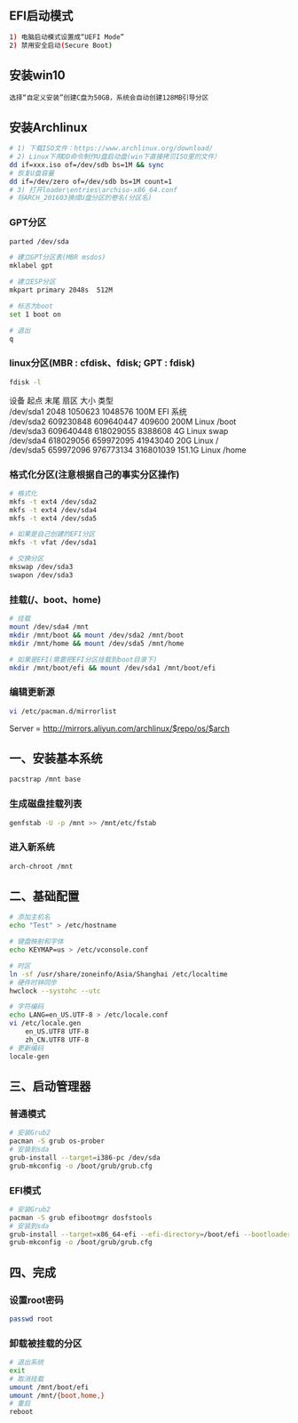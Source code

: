 ## EFI启动模式
``` bash
1) 电脑启动模式设置成“UEFI Mode”
2) 禁用安全启动(Secure Boot)
```

## 安装win10
```选择“自定义安装”创建C盘为50GB，系统会自动创建128MB引导分区```

## 安装Archlinux
``` bash
# 1) 下载ISO文件：https://www.archlinux.org/download/
# 2) Linux下用DD命令制作U盘启动盘(win下直接拷贝ISO里的文件）
dd if=xxx.iso of=/dev/sdb bs=1M && sync
# 恢复U盘容量
dd if=/dev/zero of=/dev/sdb bs=1M count=1
# 3) 打开loader\entries\archiso-x86_64.conf
# 将ARCH_201603换成U盘分区的卷名(分区名)
```

### GPT分区
``` bash
parted /dev/sda

# 建立GPT分区表(MBR msdos)
mklabel gpt

# 建立ESP分区
mkpart primary 2048s  512M

# 标志为boot
set 1 boot on

# 退出
q
```

### linux分区(MBR : cfdisk、fdisk; GPT : fdisk)
``` bash
fdisk -l
```
设备 起点 末尾 扇区 大小 类型<br>
/dev/sda1 2048 1050623 1048576 100M EFI 系统<br>
/dev/sda2 609230848 609640447 409600 200M Linux /boot<br>
/dev/sda3 609640448 618029055 8388608 4G Linux swap<br>
/dev/sda4 618029056 659972095 41943040 20G Linux /<br>
/dev/sda5 659972096 976773134 316801039 151.1G Linux /home<br>

### 格式化分区(注意根据自己的事实分区操作)
``` bash
# 格式化
mkfs -t ext4 /dev/sda2
mkfs -t ext4 /dev/sda4
mkfs -t ext4 /dev/sda5

# 如果是自己创建的EFI分区
mkfs -t vfat /dev/sda1

# 交换分区
mkswap /dev/sda3
swapon /dev/sda3
```

### 挂载(/、boot、home)
``` bash
# 挂载
mount /dev/sda4 /mnt
mkdir /mnt/boot && mount /dev/sda2 /mnt/boot
mkdir /mnt/home && mount /dev/sda5 /mnt/home

# 如果是EFI(需要把EFI分区挂载到boot目录下)
mkdir /mnt/boot/efi && mount /dev/sda1 /mnt/boot/efi
```

### 编辑更新源
``` bash
vi /etc/pacman.d/mirrorlist
```
Server = http://mirrors.aliyun.com/archlinux/$repo/os/$arch

## 一、安装基本系统
``` bash
pacstrap /mnt base
```

### 生成磁盘挂载列表
``` bash
genfstab -U -p /mnt >> /mnt/etc/fstab
```

### 进入新系统
``` bash
arch-chroot /mnt
```

## 二、基础配置
``` bash
# 添加主机名
echo "Test" > /etc/hostname

# 键盘映射和字体
echo KEYMAP=us > /etc/vconsole.conf

# 时区
ln -sf /usr/share/zoneinfo/Asia/Shanghai /etc/localtime
# 硬件时钟同步
hwclock --systohc --utc

# 字符编码
echo LANG=en_US.UTF-8 > /etc/locale.conf
vi /etc/locale.gen
	en_US.UTF8 UTF-8
	zh_CN.UTF8 UTF-8
# 更新编码
locale-gen
```

## 三、启动管理器
### 普通模式
``` bash
# 安装Grub2
pacman -S grub os-prober
# 安装到sda
grub-install --target=i386-pc /dev/sda
grub-mkconfig -o /boot/grub/grub.cfg
```
### EFI模式
``` bash
# 安装Grub2
pacman -S grub efibootmgr dosfstools
# 安装到sda
grub-install --target=x86_64-efi --efi-directory=/boot/efi --bootloader-id=Arch_Grub --recheck
grub-mkconfig -o /boot/grub/grub.cfg
```

## 四、完成
### 设置root密码
``` bash
passwd root
```
### 卸载被挂载的分区
``` bash
# 退出系统
exit
# 取消挂载
umount /mnt/boot/efi
umount /mnt/{boot,home,}
# 重启
reboot
```
